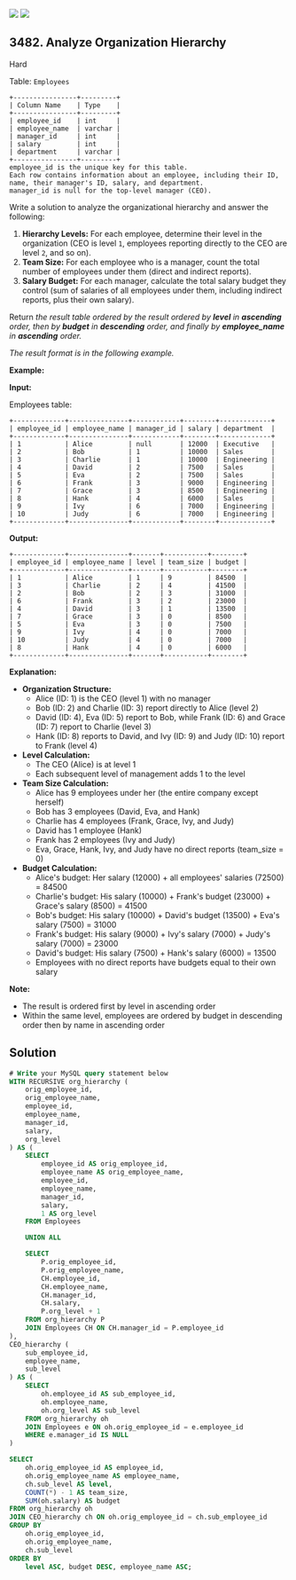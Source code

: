 [![](https://img.shields.io/github/stars/javadev/LeetCode-in-Kotlin?label=Stars&style=flat-square)](https://github.com/javadev/LeetCode-in-Kotlin)
[![](https://img.shields.io/github/forks/javadev/LeetCode-in-Kotlin?label=Fork%20me%20on%20GitHub%20&style=flat-square)](https://github.com/javadev/LeetCode-in-Kotlin/fork)

## 3482\. Analyze Organization Hierarchy

Hard

Table: `Employees`

    +----------------+---------+
    | Column Name    | Type    |
    +----------------+---------+
    | employee_id    | int     |
    | employee_name  | varchar |
    | manager_id     | int     |
    | salary         | int     |
    | department     | varchar |
    +----------------+---------+
    employee_id is the unique key for this table.
    Each row contains information about an employee, including their ID, name, their manager's ID, salary, and department.
    manager_id is null for the top-level manager (CEO). 

Write a solution to analyze the organizational hierarchy and answer the following:

1.  **Hierarchy Levels:** For each employee, determine their level in the organization (CEO is level `1`, employees reporting directly to the CEO are level `2`, and so on).
2.  **Team Size:** For each employee who is a manager, count the total number of employees under them (direct and indirect reports).
3.  **Salary Budget:** For each manager, calculate the total salary budget they control (sum of salaries of all employees under them, including indirect reports, plus their own salary).

Return _the result table ordered by _the result ordered by **level** in **ascending** order, then by **budget** in **descending** order, and finally by **employee\_name** in **ascending** order_._

_The result format is in the following example._

**Example:**

**Input:**

Employees table:

    +-------------+---------------+------------+--------+-------------+
    | employee_id | employee_name | manager_id | salary | department  |
    +-------------+---------------+------------+--------+-------------+
    | 1           | Alice         | null       | 12000  | Executive   |
    | 2           | Bob           | 1          | 10000  | Sales       |
    | 3           | Charlie       | 1          | 10000  | Engineering |
    | 4           | David         | 2          | 7500   | Sales       |
    | 5           | Eva           | 2          | 7500   | Sales       |
    | 6           | Frank         | 3          | 9000   | Engineering |
    | 7           | Grace         | 3          | 8500   | Engineering |
    | 8           | Hank          | 4          | 6000   | Sales       |
    | 9           | Ivy           | 6          | 7000   | Engineering |
    | 10          | Judy          | 6          | 7000   | Engineering |
    +-------------+---------------+------------+--------+-------------+ 

**Output:**

    +-------------+---------------+-------+-----------+--------+
    | employee_id | employee_name | level | team_size | budget |
    +-------------+---------------+-------+-----------+--------+
    | 1           | Alice         | 1     | 9         | 84500  |
    | 3           | Charlie       | 2     | 4         | 41500  |
    | 2           | Bob           | 2     | 3         | 31000  |
    | 6           | Frank         | 3     | 2         | 23000  |
    | 4           | David         | 3     | 1         | 13500  |
    | 7           | Grace         | 3     | 0         | 8500   |
    | 5           | Eva           | 3     | 0         | 7500   |
    | 9           | Ivy           | 4     | 0         | 7000   |
    | 10          | Judy          | 4     | 0         | 7000   |
    | 8           | Hank          | 4     | 0         | 6000   |
    +-------------+---------------+-------+-----------+--------+ 

**Explanation:**

*   **Organization Structure:**
    *   Alice (ID: 1) is the CEO (level 1) with no manager
    *   Bob (ID: 2) and Charlie (ID: 3) report directly to Alice (level 2)
    *   David (ID: 4), Eva (ID: 5) report to Bob, while Frank (ID: 6) and Grace (ID: 7) report to Charlie (level 3)
    *   Hank (ID: 8) reports to David, and Ivy (ID: 9) and Judy (ID: 10) report to Frank (level 4)
*   **Level Calculation:**
    *   The CEO (Alice) is at level 1
    *   Each subsequent level of management adds 1 to the level
*   **Team Size Calculation:**
    *   Alice has 9 employees under her (the entire company except herself)
    *   Bob has 3 employees (David, Eva, and Hank)
    *   Charlie has 4 employees (Frank, Grace, Ivy, and Judy)
    *   David has 1 employee (Hank)
    *   Frank has 2 employees (Ivy and Judy)
    *   Eva, Grace, Hank, Ivy, and Judy have no direct reports (team\_size = 0)
*   **Budget Calculation:**
    *   Alice's budget: Her salary (12000) + all employees' salaries (72500) = 84500
    *   Charlie's budget: His salary (10000) + Frank's budget (23000) + Grace's salary (8500) = 41500
    *   Bob's budget: His salary (10000) + David's budget (13500) + Eva's salary (7500) = 31000
    *   Frank's budget: His salary (9000) + Ivy's salary (7000) + Judy's salary (7000) = 23000
    *   David's budget: His salary (7500) + Hank's salary (6000) = 13500
    *   Employees with no direct reports have budgets equal to their own salary

**Note:**

*   The result is ordered first by level in ascending order
*   Within the same level, employees are ordered by budget in descending order then by name in ascending order

## Solution

```sql
# Write your MySQL query statement below
WITH RECURSIVE org_hierarchy (
    orig_employee_id,
    orig_employee_name,
    employee_id,
    employee_name,
    manager_id,
    salary,
    org_level
) AS (
    SELECT
        employee_id AS orig_employee_id,
        employee_name AS orig_employee_name,
        employee_id,
        employee_name,
        manager_id,
        salary,
        1 AS org_level
    FROM Employees

    UNION ALL

    SELECT
        P.orig_employee_id,
        P.orig_employee_name,
        CH.employee_id,
        CH.employee_name,
        CH.manager_id,
        CH.salary,
        P.org_level + 1
    FROM org_hierarchy P
    JOIN Employees CH ON CH.manager_id = P.employee_id
),
CEO_hierarchy (
    sub_employee_id,
    employee_name,
    sub_level
) AS (
    SELECT
        oh.employee_id AS sub_employee_id,
        oh.employee_name,
        oh.org_level AS sub_level
    FROM org_hierarchy oh
    JOIN Employees e ON oh.orig_employee_id = e.employee_id
    WHERE e.manager_id IS NULL
)

SELECT
    oh.orig_employee_id AS employee_id,
    oh.orig_employee_name AS employee_name,
    ch.sub_level AS level,
    COUNT(*) - 1 AS team_size,
    SUM(oh.salary) AS budget
FROM org_hierarchy oh
JOIN CEO_hierarchy ch ON oh.orig_employee_id = ch.sub_employee_id
GROUP BY
    oh.orig_employee_id,
    oh.orig_employee_name,
    ch.sub_level
ORDER BY
    level ASC, budget DESC, employee_name ASC;
```